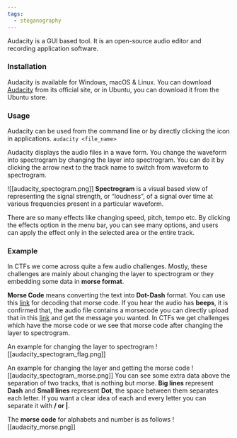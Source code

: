 ```yaml
---
tags:
  - steganography
---
```


Audacity is a GUI based tool. It is an open-source audio editor and recording application software.

### Installation
Audacity is available for Windows, macOS & Linux. You can download [Audacity](https://www.audacityteam.org/download/) from its official site, or in Ubuntu, you can download it from the Ubuntu store.

### Usage
Audacity can be used from the command line or by directly clicking the icon in applications.
	`audacity <file_name>`

Audacity displays the audio files in a wave form. You change the waveform into spectrogram by changing the layer into spectrogram. You can do it by clicking the arrow next to the track name to switch from waveform to spectrogram.

![[audacity_spectogram.png]]
**Spectrogram** is a visual based view of representing the signal strength, or “loudness”, of a signal over time at various frequencies present in a particular waveform.

There are so many effects like changing speed, pitch, tempo etc. By clicking the effects option in the menu bar, you can see many options, and users can apply the effect only in the selected area or the entire track.

### Example
In CTFs we come across quite a few audio challenges. Mostly, these challenges are mainly about changing the layer to spectrogram or they embedding some data in **morse format**.

**Morse Code** means converting the text into **Dot-Dash** format. You can use this [link](https://morsecode.scphillips.com/translator.html) for decoding that morse code. If you hear the audio has **beeps**, it is confirmed that, the audio file contains a morsecode you can directly upload that in this [link](https://morsecode.world/international/decoder/audio-decoder-adaptive.html) and get the message you wanted. In CTFs we get challenges which have the morse code or we see that morse code after changing the layer to spectrogram.

An example for changing the layer to spectrogram
![[audacity_spectogram_flag.png]]

An example for changing the layer and getting the morse code
![[audacity_spectogram_morse.png]]
You can see some extra data above the separation of two tracks, that is nothing but morse. **Big lines** represent **Dash** and **Small lines** represent **Dot**, the space between them separates each letter. If you want a clear idea of each and every letter you can separate it with **/ or |**.

The **morse code** for alphabets and number is as follows
![[audacity_morse.png]]